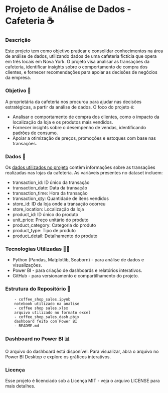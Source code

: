 # Projeto de Análise de Dados - Cafeteria ☕

### Descrição
Este projeto tem como objetivo praticar e consolidar conhecimentos na área de análise de dados, utilizando dados de uma cafeteria fictícia que opera em três locais em Nova York. O projeto visa analisar as transações da cafeteria, identificar insights sobre o comportamento de compra dos clientes, e fornecer recomendações para apoiar as decisões de negócios da empresa.

### Objetivo 🎯
A proprietária da cafeteria nos procurou para ajudar nas decisões estratégicas, a partir da análise de dados. O foco do projeto é:

- Analisar o comportamento de compra dos clientes, como o impacto da localização da loja e os produtos mais vendidos.
- Fornecer insights sobre o desempenho de vendas, identificando padrões de consumo.
- Apoiar a otimização de preços, promoções e estoques com base nas transações.

### Dados 🎲
Os [dados utilizados no projeto](https://www.kaggle.com/datasets/ahmedabbas757/coffee-sales/data) contêm informações sobre as transações realizadas nas lojas da cafeteria. As variáveis presentes no dataset incluem:

- transaction_id: ID único da transação
- transaction_date: Data da transação
- transaction_time: Hora da transação
- transaction_qty: Quantidade de itens vendidos
- store_id: ID da loja onde a transação ocorreu
- store_location: Localização da loja
- product_id: ID único do produto
- unit_price: Preço unitário do produto
- product_category: Categoria do produto
- product_type: Tipo de produto
- product_detail: Detalhamento do produto
  
### Tecnologias Utilizadas 👩‍💻

- Python (Pandas, Matplotlib, Seaborn) - para análise de dados e visualizações.
- Power BI - para criação de dashboards e relatórios interativos.
- GitHub - para versionamento e compartilhamento do projeto.

### Estrutura do Repositório 📁

        - coffee_shop_sales.ipynb
        notebook utilizado na analise 
        - coffee shop sales.xlsx
        arquivo utilizado no formato excel 
        - coffee_shop_sales_dash.pbix
        dashboard feito com Power BI 
        - README.md

### Dashboard no Power BI 📊
O arquivo do dashboard está disponível. Para visualizar, abra o arquivo no Power BI Desktop e explore os gráficos interativos.

### Licença
Esse projeto é licenciado sob a Licença MIT - veja o arquivo LICENSE para mais detalhes.
